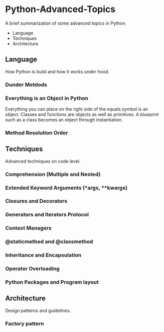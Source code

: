# Python-Advanced-Topics
A brief summarization of some advanced topics in Python.
- Language
- Techniques
- Architecture

## Language
How Python is build and how it works under hood.

### Dunder Metdods

### Everything is an Object in Python
Everything you can place on the right side of the equals symbol is an object. Classes and functions are objects as well as primitives. A blueprint such as a class becomes an object through instantiation.

### Method Resolution Order

## Techniques
Advanced techniques on code level.

### Comprehension (Multiple and Nested)

### Extended Keyword Arguments (*args, **kwargs)
### Closures and Decorators
### Generators and Iterators Protocol
### Context Managers
### @staticmethod and @classmethod
### Inheritance and Encapsulation
### Operator Overloading
### Python Packages and Program layout

## Architecture
Design patterns and guidelines.

### Factory pattern





